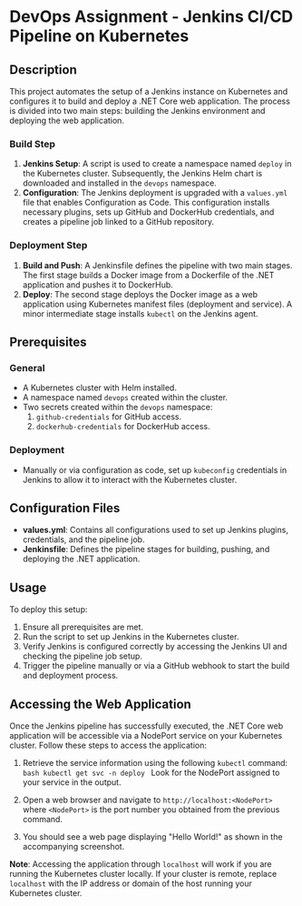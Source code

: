 # DevOps Assignment - Jenkins CI/CD Pipeline on Kubernetes

## Description
This project automates the setup of a Jenkins instance on Kubernetes and configures it to build and deploy a .NET Core web application. The process is divided into two main steps: building the Jenkins environment and deploying the web application.

### Build Step
1. **Jenkins Setup**: A script is used to create a namespace named `deploy` in the Kubernetes cluster. Subsequently, the Jenkins Helm chart is downloaded and installed in the `devops` namespace.
2. **Configuration**: The Jenkins deployment is upgraded with a `values.yml` file that enables Configuration as Code. This configuration installs necessary plugins, sets up GitHub and DockerHub credentials, and creates a pipeline job linked to a GitHub repository.

### Deployment Step
1. **Build and Push**: A Jenkinsfile defines the pipeline with two main stages. The first stage builds a Docker image from a Dockerfile of the .NET application and pushes it to DockerHub.
2. **Deploy**: The second stage deploys the Docker image as a web application using Kubernetes manifest files (deployment and service). A minor intermediate stage installs `kubectl` on the Jenkins agent.

## Prerequisites
### General
- A Kubernetes cluster with Helm installed.
- A namespace named `devops` created within the cluster.
- Two secrets created within the `devops` namespace:
  1. `github-credentials` for GitHub access.
  2. `dockerhub-credentials` for DockerHub access.

### Deployment
- Manually or via configuration as code, set up `kubeconfig` credentials in Jenkins to allow it to interact with the Kubernetes cluster.

## Configuration Files
- **values.yml**: Contains all configurations used to set up Jenkins plugins, credentials, and the pipeline job.
- **Jenkinsfile**: Defines the pipeline stages for building, pushing, and deploying the .NET application.

## Usage
To deploy this setup:
1. Ensure all prerequisites are met.
2. Run the script to set up Jenkins in the Kubernetes cluster.
3. Verify Jenkins is configured correctly by accessing the Jenkins UI and checking the pipeline job setup.
4. Trigger the pipeline manually or via a GitHub webhook to start the build and deployment process.

## Accessing the Web Application
Once the Jenkins pipeline has successfully executed, the .NET Core web application will be accessible via a NodePort service on your Kubernetes cluster. Follow these steps to access the application:
 
1. Retrieve the service information using the following `kubectl` command: ```bash kubectl get svc -n deploy ```
Look for the NodePort assigned to your service in the output.

2. Open a web browser and navigate to `http://localhost:<NodePort>` where `<NodePort>` is the port number you obtained from the previous command.

3. You should see a web page displaying "Hello World!" as shown in the accompanying screenshot.

**Note**: Accessing the application through `localhost` will work if you are running the Kubernetes cluster locally. If your cluster is remote, replace `localhost` with the IP address or domain of the host running your Kubernetes cluster.


